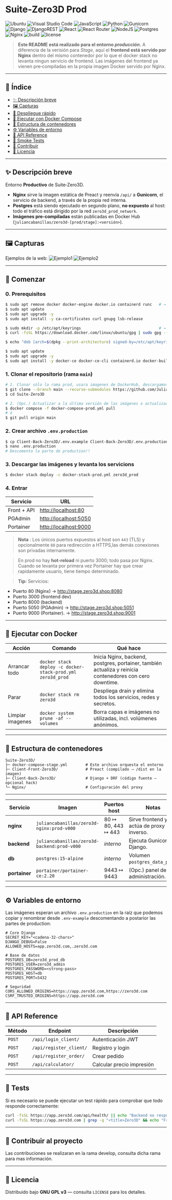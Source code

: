 # Suite‑Zero3D Prod

![Ubuntu](https://img.shields.io/badge/Ubuntu-E95420?style=for-the-badge&logo=ubuntu&logoColor=white)
![Visual Studio Code](https://img.shields.io/badge/Visual%20Studio%20Code-0078d7.svg?style=for-the-badge&logo=visual-studio-code&logoColor=white)
![JavaScript](https://img.shields.io/badge/javascript-%23323330.svg?style=for-the-badge&logo=javascript&logoColor=%23F7DF1E)
![Python](https://img.shields.io/badge/python-3670A0?style=for-the-badge&logo=python&logoColor=ffdd54)
![Gunicorn](https://img.shields.io/badge/gunicorn-%298729.svg?style=for-the-badge&logo=gunicorn&logoColor=white)
![Django](https://img.shields.io/badge/django-%23092E20.svg?style=for-the-badge&logo=django&logoColor=white)
![DjangoREST](https://img.shields.io/badge/DJANGO-REST-ff1709?style=for-the-badge&logo=django&logoColor=white&color=ff1709&labelColor=gray)
![React](https://img.shields.io/badge/react-%2320232a.svg?style=for-the-badge&logo=react&logoColor=%2361DAFB)
![React Router](https://img.shields.io/badge/React_Router-CA4245?style=for-the-badge&logo=react-router&logoColor=white)
![NodeJS](https://img.shields.io/badge/node.js-6DA55F?style=for-the-badge&logo=node.js&logoColor=white)
![Postgres](https://img.shields.io/badge/postgres-%23316192.svg?style=for-the-badge\&logo=postgresql\&logoColor=white)
![Nginx](https://img.shields.io/badge/Nginx-%23009639.svg?style=for-the-badge\&logo=nginx\&logoColor=white)
![build](https://img.shields.io/badge/build-passing-brightgreen)
![license](https://img.shields.io/badge/license-MIT-blue)


> **Este README está realizado para el entorno *producción*.**
> A diferencia de la verisión para *Stage*, aquí el **frontend está servido por Nginx** dentro del mismo contenedor por lo que el docker stack no levanta ningun servicio de frontend.
> Las imágenes del frontend ya vienen pre‑compiladas en la propia imagen Docker servido por Nginx.

---

## 📑 Índice

* [✨ Descripción breve](#-descripción-breve)
* [🖼️ Capturas](#️-capturas)
* [🚀 Despliegue rápido](#-comenzar)
* [🐳 Ejecutar con Docker Compose](#-ejecutar-con-docker)
* [📂 Estructura de contenedores](#estructura-de-contenedores)
* [⚙️ Variables de entorno](#️-variables-de-entorno)
* [🔌 API Reference](#-api-reference)
* [🧪 Smoke Tests](#-tests)
* [🤝 Contribuir](#-contribuir-al-proyecto)
* [📄 Licencia](#-licencia)

---

## ✨ Descripción breve

Entorno **Productivo** de Suite‑Zero3D.

* **Nginx** sirve la imagen estática de Preact y reenvía `/api/` a **Gunicorn**, el servicio de backend, a través de la propia red interna.
* **Postgres** está siendo ejecutado en segundo plano, **no expuesto** al host: todo el tráfico está dirigido por la red `zero3d_prod_network`.
* **Imágenes pre‑compiladas**  están publicadas en Docker Hub (`juliancabanillas/zero3d-[prod/stage]:<versión>`).

---

## 🖼️ Capturas


Ejemplos de la web:
![Ejemplo1](docs/img/Ejemplo1.png)
![Ejemplo2](docs/img/Ejemplo2.png)

---

## 🚀 Comenzar

### 0. Prerequisitos
```bash
$ sudo apt remove docker docker-engine docker.io containerd runc   # → Eliminar versiones antiguas.
$ sudo apt update
$ sudo apt upgrade -y 
$ sudo apt install -y ca-certificates curl gnupg lsb-release

$ sudo mkdir -p /etc/apt/keyrings                                  # → Agrega clave GPG oficial de Docker.
$ curl -fsSL https://download.docker.com/linux/ubuntu/gpg | sudo gpg --dearmor -o /etc/apt/keyrings/docker.gpg

$ echo "deb [arch=$(dpkg --print-architecture) signed-by=/etc/apt/keyrings/docker.gpg] https://download.docker.com/linux/ubuntu $(lsb_release -cs) stable" | sudo tee /etc/apt/sources.list.d/docker.list > /dev/null          # → Agrega repositorio oficial.

$ sudo apt update
$ sudo apt upgrade -y 
$ sudo apt install -y docker-ce docker-ce-cli containerd.io docker-buildx-plugin docker-compose-plugin
```

### 1. Clonar el repositorio (rama `main`)
```bash
# 1. Clonar sólo la rama prod, usara imagenes de DockerHub, descargamos submodulos por archivos de con.
$ git clone --branch main --recurse-submodules https://github.com/JulianCabanillas/Suite-Zero3D.git
$ cd Suite-Zero3D

# 2. (Opc.) Actualizar a la última versión de las imágenes o actualizar repositorios desde remoto:
$ docker compose -f docker-compose-prod.yml pull
# ó
$ git pull origin main
```

### 2. Crear archivo `.env.production`

```bash
$ cp Client-Back-Zero3D/.env.example Client-Back-Zero3D/.env.production
$ nano .env.production
# Descomenta la parte de production!!
```

### 3. Descargar las imágenes y levanta los servicions

```bash
$ docker stack deploy -c docker-stack-prod.yml zero3d_prod
```

### 4. Entrar

| Servicio    | URL                                            |
| ----------- | ---------------------------------------------- |
| Front + API | [http://localhost:80](http://localhost:80)     |
| PGAdmin     | [http://localhost:5050](http://localhost:5050) |
| Portainer   | [http://localhost:9000](http://localhost:9000) |


> **Nota** : Los únicos puertos expuestos al host son `443` (TLS) y opcionalmente `80` para redirección a HTTPS,las demás conexiones son privadas internamente.

> En prod no hay **hot‑reload** ni puerto 3000; todo pasa por Nginx.
Cuando se levanta por primera vez Portainer hay que crear rapidamente usuario, tiene tiempo determinado.

> **Tip:** Servicios:
 - Puerto 80   (Nginx) -> http://stage.zero3d.shop:8080
 - Puerto 3000 (frontend dev) 
 - Puerto 8000 (backend)
 - Puerto 5050 (PGAdmin) -> http://stage.zero3d.shop:5051
 - Puerto 9000 (Portainer). -> http://stage.zero3d.shop:9001

---

## 🐳 Ejecutar con Docker

| Acción              | Comando                                                                                             | Qué hace                                                                         |
| ------------------- | --------------------------------------------------------------------------------------------------- | -------------------------------------------------------------------------------- |
| Arrancar todo       | `docker stack deploy -c docker-stack-prod.yml zero3d_prod`                                                   | Inicia Nginx, backend, postgres, portainer, también actualiza y reinicia contenedores con cero downtime.                                      |
| Parar               | `docker stack rm zero3d` | Despliega drain y elimina todos los servicios, redes y secretos. |
| Limpiar imagenes    | `docker system prune -af --volumes`                                                    | Borra capas e imágenes no utilizadas, incl. volúmenes anónimos.                                            |

---

## 📂 Estructura de contenedores

```
Suite‑Zero3D/
├─ docker-compose-stage.yml        # Este archivo orquesta el entorno
├─ Client-Front-Zero3D/            # Preact (compilado ⇢ /dist en la imagen)
├─ Client-Back-Zero3D/             # Django + DRF (código fuente — opcional hack)
└─ Nginx/                          # Configuración del proxy
```

---

| Servicio      | Imagen                                 | Puertos host       | Notas                                    |
| ------------- | -------------------------------------- | ------------------ | ---------------------------------------- |
| **nginx**     | `juliancabanillas/zero3d-nginx:prod-v000`   | 80 ↦ 80, 443 ↦ 443 | Sirve frontend y actúa de proxy inverso. |
| **backend**   | `juliancabanillas/zero3d-backend:prod-v000` | *interno*          | Ejecuta Gunicorn y Django.               |
| **db**        | `postgres:15-alpine`                   | *interno*          | Volumen `postgres_data_prod`.            |
| **portainer** | `portainer/portainer-ce:2.20`          | 9443 ↦ 9443        | (Opc.) panel de administración.          |

---

## ⚙️ Variables de entorno

Las imágenes esperan un archivo `.env.production` en la raíz que podemos copiar y renombrar desde `.env-example` descomentando a postarior las partes de production:

```dotenv
# Core Django
SECRET_KEY="<cadena‑32‑chars>"
DJANGO_DEBUG=False
ALLOWED_HOSTS=app.zero3d.com,.zero3d.com

# Base de datos
POSTGRES_DB=zero3d_prod_db
POSTGRES_USER=zero3d_admin
POSTGRES_PASSWORD=<strong-pass>
POSTGRES_HOST=db
POSTGRES_PORT=5432

# Seguridad
CORS_ALLOWED_ORIGINS=https://app.zero3d.com,https://zero3d.com
CSRF_TRUSTED_ORIGINS=https://app.zero3d.com
```
---

## 🔌 API Reference

| Método | Endpoint                | Descripción               |
| ------ | ----------------------- | ------------------------- |
| `POST` | `/api/login_client/`    | Autenticación JWT         |
| `POST` | `/api/register_client/` | Registro y login          |
| `POST` | `/api/register_order/`  | Crear pedido              |
| `POST` | `/api/calculator/`      | Calcular precio impresión |

---

## 🧪 Tests

Si es necesario se puede ejecutar un test rápido para comprobar que todo responde correctamente:

```bash
curl -fsSL https://app.zero3d.com/api/health/ || echo "Backend no responde"
curl -fsSL https://app.zero3d.com | grep -q "<title>Zero3D" && echo "Front OK"
```

---

## 🤝 Contribuir al proyecto

Las contribuciones se realizaran en la rama develop, consulta dicha rama para mas información.

---

## 📄 Licencia

Distribuido bajo **GNU GPL v3** — consulta `LICENSE` para los detalles.
